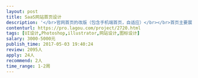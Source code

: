 ```yaml
---                
layout: post       
title: SaaS网站首页设计           
description: '</br>官网首页的改版（包含手机端首页，自适应）</br></br>首页主要展示【产品】、【功能】、【合作伙伴】</br></br>分页有【关于我们】、【服务条款】、【隐私声明】、【版本更新】、【价格】、【帮助】等</br></br>主要涉及图片、icon、文字的展现，设计元素关键字为【科技】、【数据】、【智能】，风格关键词为【扁平化】、【简洁】、【色彩统一】、【交互创新】</br></br>参考网页：https://slack.com/</br>https://www.zhulux.com/</br>'     
contenturl: https://pro.lagou.com/project/2720.html      
tags: [UI设计,Photoshop,illustrator,网站设计,图标设计]            
salary: 3000-5000元          
publish_time: 2017-05-03 19:40:24         
review: 2095人                   
apply: 24人                   
recommend: 2人                   
time_range: 1-2周              
---                 
```


